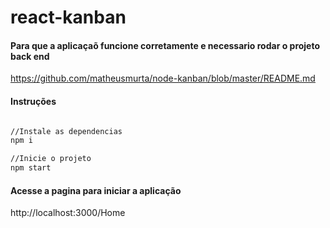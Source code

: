 # react-kanban 

#### Para que a aplicaçaõ funcione corretamente e necessario rodar o projeto back end
https://github.com/matheusmurta/node-kanban/blob/master/README.md

#### Instruções
```sh

//Instale as dependencias
npm i 

//Inicie o projeto 
npm start 
```

#### Acesse a pagina para iniciar a aplicação 
http://localhost:3000/Home
